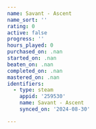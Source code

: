 ```yaml
---
name: Savant - Ascent
name_sort: ''
rating: 0
active: false
progress: ''
hours_played: 0
purchased_on: .nan
started_on: .nan
beaten_on: .nan
completed_on: .nan
mastered_on: .nan
identifiers:
  - type: steam
    appid: '259530'
    name: Savant - Ascent
    synced_on: '2024-08-30'

---
```

